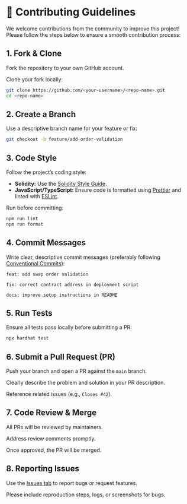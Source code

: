 # 🤝 Contributing Guidelines

We welcome contributions from the community to improve this project! Please follow the steps below to ensure a smooth contribution process:

## 1. Fork & Clone

Fork the repository to your own GitHub account.

Clone your fork locally:

```bash
git clone https://github.com/<your-username>/<repo-name>.git
cd <repo-name>
```

## 2. Create a Branch

Use a descriptive branch name for your feature or fix:

```bash
git checkout -b feature/add-order-validation
```

## 3. Code Style

Follow the project’s coding style:

- **Solidity:** Use the [Solidity Style Guide](https://docs.soliditylang.org/en/latest/style-guide.html).
- **JavaScript/TypeScript:** Ensure code is formatted using [Prettier](https://prettier.io/) and linted with [ESLint](https://eslint.org/).

Run before committing:

```bash
npm run lint
npm run format
```

## 4. Commit Messages

Write clear, descriptive commit messages (preferably following [Conventional Commits](https://www.conventionalcommits.org/)):

```
feat: add swap order validation

fix: correct contract address in deployment script

docs: improve setup instructions in README
```

## 5. Run Tests

Ensure all tests pass locally before submitting a PR:

```bash
npx hardhat test
```

## 6. Submit a Pull Request (PR)

Push your branch and open a PR against the `main` branch.

Clearly describe the problem and solution in your PR description.

Reference related issues (e.g., `Closes #42`).

## 7. Code Review & Merge

All PRs will be reviewed by maintainers.

Address review comments promptly.

Once approved, the PR will be merged.

## 8. Reporting Issues

Use the [Issues tab](https://github.com/StelTade/swaptrade_contract/issues) to report bugs or request features.

Please include reproduction steps, logs, or screenshots for bugs.
